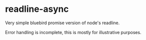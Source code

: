 # readline-async

Very simple bluebird promise version of node's readline.

Error handling is incomplete, this is mostly for illustrative purposes.
